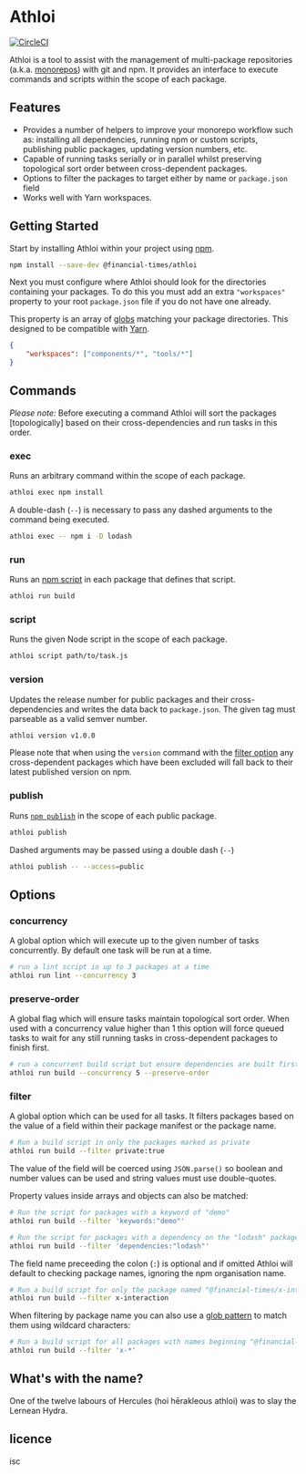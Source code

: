 # Athloi

[![CircleCI](https://circleci.com/gh/Financial-Times/athloi/tree/main.svg?style=svg)](https://circleci.com/gh/Financial-Times/athloi/tree/main)

Athloi is a tool to assist with the management of multi-package repositories (a.k.a. [monorepos]) with git and npm. It provides an interface to execute commands and scripts within the scope of each package.

[monorepos]: https://github.com/babel/babel/blob/HEAD/doc/design/monorepo.md

## Features

-   Provides a number of helpers to improve your monorepo workflow such as: installing all dependencies, running npm or custom scripts, publishing public packages, updating version numbers, etc.
-   Capable of running tasks serially or in parallel whilst preserving topological sort order between cross-dependent packages.
-   Options to filter the packages to target either by name or `package.json` field
-   Works well with Yarn workspaces.

## Getting Started

Start by installing Athloi within your project using [npm].

```sh
npm install --save-dev @financial-times/athloi
```

[npm]: https://www.npmjs.com/

Next you must configure where Athloi should look for the directories containing your packages. To do this you must add an extra `"workspaces"` property to your root `package.json` file if you do not have one already.

This property is an array of [globs] matching your package directories. This designed to be compatible with [Yarn].

```json
{
	"workspaces": ["components/*", "tools/*"]
}
```

[globs]: https://en.wikipedia.org/wiki/Glob_(programming)
[lerna]: https://lernajs.io/
[yarn]: https://yarnpkg.com/en/

## Commands

_Please note:_ Before executing a command Athloi will sort the packages [topologically] based on their cross-dependencies and run tasks in this order.

### exec

Runs an arbitrary command within the scope of each package.

```sh
athloi exec npm install
```

A double-dash (`--`) is necessary to pass any dashed arguments to the command being executed.

```sh
athloi exec -- npm i -D lodash
```

### run

Runs an [npm script] in each package that defines that script.

```sh
athloi run build
```

[npm script]: https://docs.npmjs.com/misc/scripts

### script

Runs the given Node script in the scope of each package.

```sh
athloi script path/to/task.js
```

### version

Updates the release number for public packages and their cross-dependencies and writes the data back to `package.json`. The given tag must parseable as a valid semver number.

```sh
athloi version v1.0.0
```

Please note that when using the `version` command with the [filter option](#filter) any cross-dependent packages which have been excluded will fall back to their latest published version on npm.

### publish

Runs [`npm publish`][npm-publish] in the scope of each public package.

```sh
athloi publish
```

Dashed arguments may be passed using a double dash (`--`)

```sh
athloi publish -- --access=public
```

[npm-publish]: https://docs.npmjs.com/cli/publish

## Options

### concurrency

A global option which will execute up to the given number of tasks concurrently. By default one task will be run at a time.

```sh
# run a lint script in up to 3 packages at a time
athloi run lint --concurrency 3
```

### preserve-order

A global flag which will ensure tasks maintain topological sort order. When used with a concurrency value higher than 1 this option will force queued tasks to wait for any still running tasks in cross-dependent packages to finish first.

```sh
# run a concurrent build script but ensure dependencies are built first
athloi run build --concurrency 5 --preserve-order
```

### filter

A global option which can be used for all tasks. It filters packages based on the value of a field within their package manifest or the package name.

```sh
# Run a build script in only the packages marked as private
athloi run build --filter private:true
```

The value of the field will be coerced using `JSON.parse()` so boolean and number values can be used and string values must use double-quotes.

Property values inside arrays and objects can also be matched:

```sh
# Run the script for packages with a keyword of "demo"
athloi run build --filter 'keywords:"demo"'

# Run the script for packages with a dependency on the "lodash" package
athloi run build --filter 'dependencies:"lodash"'
```

The field name preceeding the colon (`:`) is optional and if omitted Athloi will default to checking package names, ignoring the npm organisation name.

```sh
# Run a build script for only the package named "@financial-times/x-interaction"
athloi run build --filter x-interaction
```

When filtering by package name you can also use a [glob pattern] to match them using wildcard characters:

```sh
# Run a build script for all packages with names beginning "@financial-times/x-"
athloi run build --filter 'x-*'
```

[glob pattern]: https://en.wikipedia.org/wiki/Glob_(programming)

## What's with the name?

One of the twelve labours of Hercules (hoi hērakleous athloi) was to slay the Lernean Hydra.

## licence

isc
